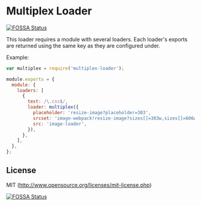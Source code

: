# Multiplex Loader
[![FOSSA Status](https://app.fossa.io/api/projects/git%2Bgithub.com%2Fkavu%2Fmultiplex-loader.svg?type=shield)](https://app.fossa.io/projects/git%2Bgithub.com%2Fkavu%2Fmultiplex-loader?ref=badge_shield)


This loader requires a module with several loaders. Each loader's exports are returned using the same key as they are configured under.

Example:

``` javascript
var multiplex = require('multiplex-loader');

module.exports = {
  module: {
    loaders: [
      {
        test: /\.css$/,
        loader: multiplex({
          placeholder: 'resize-image?placeholder=303',
          srcset: 'image-webpack!resize-image?sizes[]=303w,sizes[]=606w',
          src: 'image-loader',
        }),
      },
    ],
  },
};
```

## License

MIT (http://www.opensource.org/licenses/mit-license.php)


[![FOSSA Status](https://app.fossa.io/api/projects/git%2Bgithub.com%2Fkavu%2Fmultiplex-loader.svg?type=large)](https://app.fossa.io/projects/git%2Bgithub.com%2Fkavu%2Fmultiplex-loader?ref=badge_large)